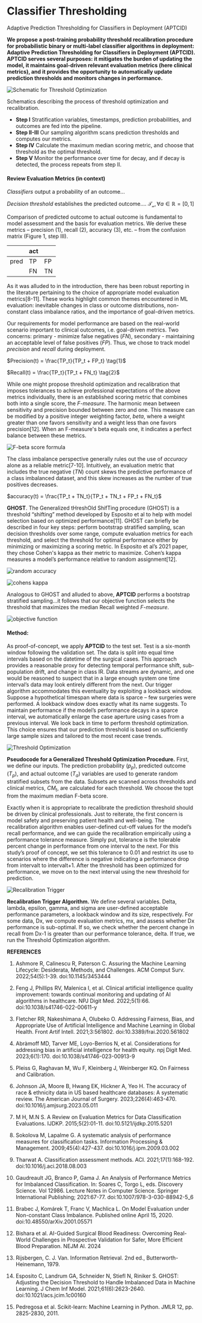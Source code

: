 # Classifier Thresholding
Adaptive Prediction Thresholding for Classifiers in Deployment (APTCID)

**We propose a post-training probability threshold recalibration procedure for probabilistic binary or multi-label classifier algorithms in deployment: Adaptive Prediction Thresholding for Classifiers in Deployment (APTCID).  APTCID serves several purposes: it mitigates the burden of updating the model, it maintains goal-driven relevant evaluation metrics (here clinical metrics), and it provides the opportunity to automatically update prediction thresholds and monitors changes in performance.**

![Schematic for Threshold Optimization](Images/Slide54.jpg)

Schematics describing the process of threshold optimization and recalibration.  
- **Step I** Stratification variables, timestamps, prediction probabilities, and outcomes are fed into the pipeline.
- **Step II-III** Our sampling algorithm scans prediction thresholds and computes our metrics.
-   **Step IV** Calculate the maximum median scoring metric, and choose that threshold as the optimal threshold.
-   **Step V** Monitor the performance over time for decay, and if decay is detected, the process repeats from step II.

#### Review Evaluation Metrics (in context)
*Classifiers* output a probability of an outcome...


*Decision threshold* establishes the predicted outcome....
$\mathcal{T_a}, \forall{a} \in \mathbb{R} = [0,1]$

Comparison of predicted outcome to actual outcome is fundamental to model assessment and the basis for evaluation metrics.  We derive these metrics – precision (1), recall (2), accuracy (3), etc. – from the confusion matrix (Figure 1, step III).   

|   	|act  |   	|
|---	|---	|---	|
|pred | TP	| FP	|
|   	| FN	| TN	|

As it was alluded to in the introduction, there has been robust reporting in the literature pertaining to the choice of appropriate model evaluation metrics[8-11].  These works highlight common themes encountered in ML evaluation: inevitable changes in class or outcome distributions, non-constant class imbalance ratios, and the importance of goal-driven metrics. 

Our requirements for model performance are based on the real-world scenario important to clinical outcomes, i.e. goal-driven metrics. Two concerns: primary - minimize false negatives (*FN*), secondary - maintaining an acceptable level of false positives (*FP*). Thus, we chose to track model *precision* and *recall* during deployment.


$Precision(t) = \frac{TP_t}{TP_t + FP_t} \tag{1}$

$Recall(t) = \frac{TP_t}{TP_t + FN_t} \tag{2}$

While one might propose threshold optimization and recalibration that imposes tolerances to achieve professional expectations of the above metrics individually, there is an established scoring metric that combines both into a single score, the *F-measure*. The harmonic mean between sensitivity and precision bounded between zero and one.  This measure can be modified by a positive integer weighting factor, *beta*, where a weight greater than one favors sensitivity and a weight less than one favors precision[12].   When an F-measure's beta equals one, it indicates a perfect balance between these metrics.


![F-beta score formula](Images/eqs.jpg)

The class imbalance perspective generally rules out the use of *accuracy* alone as a reliable metric[7-10].  Intuitively, an evaluation metric that includes the true negative (*TN*) count skews the predictive performance of a class imbalanced dataset, and this skew increases as the number of true positives decreases.

$accuracy(t) = \frac{TP_t + TN_t}{TP_t + TN_t + FP_t + FN_t}$

**GHOST**.  The Generalized tHreshOld ShifTing procedure (GHOST) is a threshold “shifting” method developed by Esposito et al to help with model selection based on optimized performance[11].  GHOST can briefly be described in four key steps: perform bootstrap stratified sampling, scan decision thresholds over some range, compute evaluation metrics for each threshold, and select the threshold for optimal performance either by minimizing or maximizing a scoring metric.  In Esposito et al’s 2021 paper, they chose Cohen's kappa as their metric to maximize.  Cohen’s kappa measures a model’s performance relative to random assignment[12]. 

![random accuracy](Images/random_accuracy.jpg)

![cohens kappa](Images/cohens_kappa.jpg)

Analogous to GHOST and alluded to above, **APTCID** performs a bootstrap stratified sampling...it follows that our objective function selects the threshold that maximizes the median Recall weighted *F-measure*. 

![objective function](Images/max_med_fbeta.jpg)

#### Method:

As proof-of-concept, we apply **APTCID** to the test set.  Test is a six-month window following the validation set.  The data is split into equal time intervals based on the datetime of the surgical cases.  This approach provides a reasonable proxy for detecting temporal performance shift, sub-population drift, and change in class IR.  Data streams are dynamic, and one would be reasoned to suspect that in a large enough system one time interval’s data may look entirely different from the next.  Our trigger algorithm accommodates this eventuality by exploiting a lookback window.  Suppose a hypothetical timespan where data is sparce – few surgeries were performed.  A lookback window does exactly what its name suggests.  To maintain performance if the model’s performance decays in a sparce interval, we automatically enlarge the case aperture using cases from a previous interval.  We look back in time to perform threshold optimization.  This choice ensures that our prediction threshold is based on sufficiently large sample sizes and tailored to the most recent case trends. 


![Threshold Optimization](Images/Algo1.jpg)

**Pseudocode for a Generalized Threshold Optimization Procedure.**  First, we define our inputs.  The prediction probability ($p_p$), predicted outcome ($T_p$), and actual outcome ($T_a$) variables are used to generate random stratified subsets from the data.  Subsets are scanned across thresholds and clinical metrics, $CM_t$, are calculated for each threshold.  We choose the topt from the maximum median F-beta score.

Exactly when it is appropriate to recalibrate the prediction threshold should be driven by clinical professionals.  Just to reiterate, the first concern is model safety and preserving patient health and well-being.  The recalibration algorithm enables user-defined cut-off values for the model’s recall performance, and we can guide the recalibration empirically using a performance tolerance measure.  Simply put, tolerance is the tolerable percent change in performance from one interval to the next.  For this study’s proof of concept, we set this tolerance to 0.01 and restrict its use to scenarios where the difference is negative indicating a performance drop from intervalt to intervalt+1.  After the threshold has been optimized for performance, we move on to the next interval using the new threshold for prediction. 

![Recalibration Trigger](Images/Algo2.jpg)

**Recalibration Trigger Algorithm.** We define several variables.  Delta, lambda, epsilon, gamma, and sigma are user-defined acceptable performance parameters, a lookback window and its size, respectively.  For some data, Dx, we compute evaluation metrics, mx, and assess whether Dx performance is sub-optimal.  If so, we check whether the percent change in recall from Dx-1 is greater than our performance tolerance, delta. If true, we run the Threshold Optimization algorithm. 


**REFERENCES** 


1. Ashmore R, Calinescu R, Paterson C. Assuring the Machine Learning Lifecycle: Desiderata, Methods, and Challenges. ACM Comput Surv. 2022;54(5):1-39. doi:10.1145/3453444 

2. Feng J, Phillips RV, Malenica I, et al. Clinical artificial intelligence quality improvement: towards continual monitoring and updating of AI algorithms in healthcare. NPJ Digit Med. 2022;5(1):66. doi:10.1038/s41746-022-00611-y 

3. Fletcher RR, Nakeshimana A, Olubeko O. Addressing Fairness, Bias, and Appropriate Use of Artificial Intelligence and Machine Learning in Global Health. Front Artif Intell. 2021;3:561802. doi:10.3389/frai.2020.561802 

4. Abràmoff MD, Tarver ME, Loyo-Berrios N, et al. Considerations for addressing bias in artificial intelligence for health equity. npj Digit Med. 2023;6(1):170. doi:10.1038/s41746-023-00913-9 

5. Pleiss G, Raghavan M, Wu F, Kleinberg J, Weinberger KQ. On Fairness and Calibration. 

6. Johnson JA, Moore B, Hwang EK, Hickner A, Yeo H. The accuracy of race & ethnicity data in US based healthcare databases: A systematic review. The American Journal of Surgery. 2023;226(4):463-470. doi:10.1016/j.amjsurg.2023.05.011 

7. M H, M.N S. A Review on Evaluation Metrics for Data Classification Evaluations. IJDKP. 2015;5(2):01-11. doi:10.5121/ijdkp.2015.5201 

8. Sokolova M, Lapalme G. A systematic analysis of performance measures for classification tasks. Information Processing & Management. 2009;45(4):427-437. doi:10.1016/j.ipm.2009.03.002 

9. Tharwat A. Classification assessment methods. ACI. 2021;17(1):168-192. doi:10.1016/j.aci.2018.08.003 

10. Gaudreault JG, Branco P, Gama J. An Analysis of Performance Metrics for Imbalanced Classification. In: Soares C, Torgo L, eds. Discovery Science. Vol 12986. Lecture Notes in Computer Science. Springer International Publishing; 2021:67-77. doi:10.1007/978-3-030-88942-5_6 

11. Brabec J, Komárek T, Franc V, Machlica L. On Model Evaluation under Non-constant Class Imbalance. Published online April 15, 2020. doi:10.48550/arXiv.2001.05571 

12. Bishara et al. AI-Guided Surgical Blood Readiness: Overcoming Real-World Challenges in Prospective Validation for Safer, More Efficient Blood Preparation. NEJM AI. 2024 

13. Rijsbergen, C. J. Van. Information Retrieval. 2nd ed., Butterworth-Heinemann, 1979. 

14. Esposito C, Landrum GA, Schneider N, Stiefl N, Riniker S. GHOST: Adjusting the Decision Threshold to Handle Imbalanced Data in Machine Learning. J Chem Inf Model. 2021;61(6):2623-2640. doi:10.1021/acs.jcim.1c00160 

15. Pedregosa et al. Scikit-learn: Machine Learning in Python. JMLR 12, pp. 2825-2830, 2011. 
